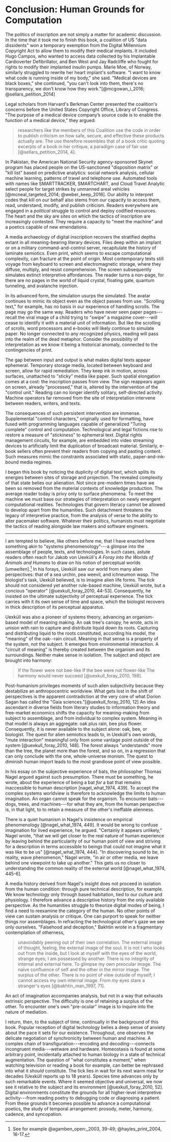 # Conclusion: Human Grounds for Computation

The politics of inscription are not simply a matter for academic discussion.
In the time that it took me to finish this book, a coalition of US "data
dissidents" won a temporary exemption from the Digital Millennium Copyright
Act to allow them to modify their medical implants. It included Hugo Campos,
who wanted to access data collected by his Implantable Cardioverter
Defibrillator, and Ben West and Jay Radcliffe who fought for rights to modify
their implanted insulin pumps. Marie Moe, of Norway, similarly struggled to
rewrite her heart implant's software. "I want to know what code is running
inside of my body," she said. "Medical devices are black boxes," she
continued, "you can't look into them, there's no transparency, we don't know
how they work."[@mcgowan_i_2016; @sellars_petition_2014]

Legal scholars from Harvard's Berkman Center presented the coalition's
concerns before the United States Copyright Office, Library of Congress. "The
purpose of a medical device company’s source code is to enable the function of
a medical device," they argued:

> researchers like the members of this Coalition use the code in order to
publish criticism on how safe, secure, and effective these products actually
are. The use therefore resembles that of a book critic quoting excerpts of a
book in her critique, a paradigm case of fair use [@sellars_petition_2014, 4].

In Pakistan, the American National Security agency-sponsored Skynet program
has placed people on the US-sanctioned "disposition matrix" or "kill list"
based on predictive analytics: social network analysis, cellular machine
learning, patterns of travel and telephone use. Automated tools with names
like SMARTTRACKER, SMARTCHART, and Cloud Travel Analytic select people for
target strikes by unmanned areal vehicles [@mcneal_targeted_2014;
@weber_keep_2016]. Our ability to interpret codes that kill on our behalf also
stems from our capacity to access them, read, understand, modify, and publish
criticism. Readers everywhere are engaged in a *political* struggle to control
and deploy codified resources. The heart and the sky are sites on which the
tactics of inscription are increasingly contested. They require a capacity to
"meet the machine" and a poetics capable of new emendations.

A media archaeology of digital inscription recovers the stratified depths
extant in all meaning-bearing literary devices. Files deep within an implant
or on a military command-and-control server, recapitulate the history of
laminate semiotics. Even print, which seems to escape computational
complexity, can fracture at the point of origin. Most contemporary texts still
voyage from keyboard to screen and electromagnetic storage, where they
diffuse, multiply, and resist comprehension. The screen subsequently simulates
extinct interpretive affordances. The reader turns a non-page, for there are
no pages in the world of liquid crystal, floating gate, quantum tunneling, and
avalanche injection.

In its advanced form, the simulation usurps the simulated. The avatar
continues to mimic its object even as the object passes from use. "Scrolling
text," for example, has no basis in our experience of handling scrolls. The
page may go the same way. Readers who have never seen paper pages---recall the
viral image of a child trying to "swipe" a magazine cover---will cease to
identify it with a material unit of information. But like the scrolling of
scrolls, word processors and e-books will likely continue to simulate paper.
No longer connected to any recognized physics, reading will pass into the
realm of the dead metaphor. Consider the possibility of interpretation as we
know it being a historical anomaly, connected to the contingencies of print.

The gap between input and output is what makes digital texts appear ephemeral.
Temporary storage media, located between keyboard and screen, allow for rapid
remediation. They keep ink in motion, across surfaces, unattached to "sticky"
media like paper. Such spatial elongation comes at a cost: the inscription
passes from view. The sign reappears again on screen, already "processed,"
that is, altered by the intervention of the "control unit." Reading can no
longer identify solitary, self-directed activity. Machine operators far
removed from the site of interpretation intervene between readers, writers,
and texts.

The consequences of such persistent intervention are immense. Supplemental
"control characters," originally used for formatting, have fused with
programming languages capable of generalized "Turing complete" control and
computation. Technological and legal fictions rise to restore a measure of
"stickiness" to ephemeral text. Digital rights management circuits, for
example, are embedded into video streaming devices to artificially limit the
duplication of broadcast material. Similarly, e-book sellers often prevent
their readers from copying and pasting content. Such measures mimic the
constraints associated with static, paper-and-ink-bound media regimes.

I began this book by noticing the duplicity of digital text, which splits its
energies between sites of storage and projection. The revealed complexity of
that state belies our alienation. Not since pre-modern times have we been so
removed from the material contexts of knowledge production. The average reader
today is privy only to surface phenomena. To meet the machine we must base our
strategies of interpretation on newly emergent computational realities.
Technologies that govern literacy cannot be allowed to develop apart from the
humanities. Such detachment threatens the legacy of interpretive practice,
from the analysis of verse to the ability to alter pacemaker software.
Whatever their politics, humanists must negotiate the tactics of reading
alongside law makers and software engineers.

***

I am tempted to believe, like others before me, that I have enacted here
something akin to "systems phenomenology"---a glimpse into the assemblage of
people, texts, and technologies. In such cases, astute readers often reach for
Jakob von Uexküll's *A Foray into the Worlds of Animals and Humans* to draw on
his notion of perceptual worlds [*umwelten*].[^ln3-umwelten] In his forays,
Uexküll saw our world from many alien perspectives: that of a sea urchin, pea
weevil, and ichneumon wasp. The biologist's task, Uexküll believed, is to
imagine alien life forms. The tick should not considered yet another
rule-based machine, Uexküll wrote, but a concious "operator"
[@uexkull_foray_2010, 44-53]. Consequently, he insisted on the ultimate
subjectivity of perceptual experience. The tick carries with it its own sense
of time and space, which the biologist recovers in thick description of its
perceptual apparatus.

Uexküll was also a pioneer of systems theory, advancing an organism-based
model of meaning making. An oak tree's canopy, he wrote, acts in unison with
rain to capture and distribute liquid down its roots. Capturing and
distributing liquid to the roots constituted, according his model, the
"meaning" of the oak--rain circuit. Meaning in that sense is a property of the
system, not the subject. It emerges from environmental interaction. A "circuit
of meaning" is thereby created between the organism and its surroundings.
Neither make sense in isolation. The subject and object are brought into
harmony:

> If the flower were not bee-like
> If the bee were not flower-like
> The harmony would never succeed [@uexkull_foray_2010, 198].

Post-humanism privileges moments of such alien subjectivity because they
destabilize an anthropocentric worldview. What gets lost in the shift of
perspectives is the apparent contradiction at the very core of what Dorion
Sagan has called the "Gaia sciences."[@uexkull_foray_2010, 12] An idea
ascendant in diverse fields from literary studies to information theory and
free-market economics shifts the capacity for meaning-making from subject to
assemblage, and from individual to complex system. Meaning in that model is
always an aggregate: oak plus rain, bee plus flower. Consequently, it is never
available to the subject alone: oak, bee, or biologist. The quest for alien
semiotics leads to, in Uexküll's own words, "mute interaction" meaningful only
from some vantage point outside of the system [@uexkull_foray_2010, 148]. The
forest always "understands" more than the tree, the planet more than the
forest, and so on, in a regression that can only conclude with the one,
whole-universe monism. The quest to diminish human import leads to the most
grandiose point of view possible.

In his essay on the subjective experience of bats, the philosopher Thomas
Nagel argued against such presumption. There must be something, he wrote,
about the experience of being a bat *for* a bat that remains inaccessible to
human description [nagel_what_1974, 439]. To accept the complex systems
worldview is therefore to acknowledge the limits to human imagination. An
organ cannot speak for the organism. To encounter bats---dogs, trees, and
machines---for what they are, from the human perspective is, in that light, to
to retain a measure of the other's ineffable alienness.

There is a quiet humanism in Nagel's insistence on empirical phenomenology
[@nagel_what_1974, 449]. It would be wrong to confuse imagination for lived
experience, he argued. "Certainly it appears unlikely," Nagel wrote, "that we
will get closer to the real nature of human experience by leaving behind the
particularity of our human point of view and striving for a description in
terms accessible to beings that could not imagine what it was like to be us"
[@nagel_what_1974, 444]. "In discovering sound to be, in reality, wave
phenomenon," Nagel wrote, "in air or other media, we leave behind one
viewpoint to take up another." This gets us no closer to understanding the
common reality of the external world [@nagel_what_1974, 445-6].

A media history derived from Nagel's insight does not proceed in isolation
from the human condition: through pure technical description, for example. We
know technology only through based habitation, tied to our culture and
physiology. I therefore advance a descriptive history from the only available
perspective. As the humanities struggle to theorize digital modes of being, I
find a need to reexamine the category of the human. No other points of view
can sustain analysis or critique. One can purport to speak for neither things
nor assemblages. In refracting the technological other's gaze we see only
ourselves. "Falsehood and deception," Bakhtin wrote in a fragmentary
contemplation of otherness,

> unavoidably peering out of their own correlation. The external image of
> thought, feeling, the external image of the soul. It is not I who looks out
> from the inside, but I look at myself with the eyes of the world, strange
> eyes; I am possessed by another. There is no integrity of internal and
> external here. To glimpse my own preocular image. The naïve confluence of
> self and the other in the mirror image. The surplus of the other. There is
> no point of view outside of myself; I cannot access my own internal image.
> From my eyes stare a stranger's eyes [@bakhtin_man_1997, 71].

An act of imagination accompanies analysis, but not in a way that exhausts
extrinsic perspective. The difficulty is one of retaining a surplus of the
other. To encounter one's own "pre-ocular" image is to inquire into the nature
of mediation.

I return, then, to the subject of time, continually in the background of this
book. Popular reception of digital technology belies a deep sense of anxiety
about the pace it sets for our existence. Throughout, one observes the
delicate negotiation of synchronicity between human and machine. A complex
chain of transfiguration---encoding and decoding---connects incongruent
media---wetware and hardware. Homeostasis is found at some arbitrary point,
incidentally attached to human biology in a state of technical augmentation.
The question of "what constitutes a moment," when watching television or
reading a book for example, can better be rephrased into what it *should*
constitute. The tick lies in wait for its next warm meal for decades (Uexküll
reports up to 18 years). Species time advances only by such remarkable events.
Where it seemed objective and universal, we now see it relative to the subject
and its environment [@uexkull_foray_2010, 52]. Digital environments constitute
the grounds for all higher-level interpretive activity---from reading poetry
to debugging code or diagnosing a patient. From these grounds it becomes
possible to advance a computational poetics, the study of temporal
arrangement: prosody, meter, harmony, cadence, and syncopation.

[^ln3-umwelten]: See for example @agamben_open:_2003, 39-49; @hayles_print_2004,
16-17.
